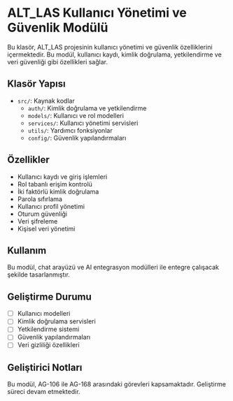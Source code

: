 # ALT_LAS Kullanıcı Yönetimi ve Güvenlik Modülü

Bu klasör, ALT_LAS projesinin kullanıcı yönetimi ve güvenlik özelliklerini içermektedir. Bu modül, kullanıcı kaydı, kimlik doğrulama, yetkilendirme ve veri güvenliği gibi özellikleri sağlar.

## Klasör Yapısı

- `src/`: Kaynak kodlar
  - `auth/`: Kimlik doğrulama ve yetkilendirme
  - `models/`: Kullanıcı ve rol modelleri
  - `services/`: Kullanıcı yönetimi servisleri
  - `utils/`: Yardımcı fonksiyonlar
  - `config/`: Güvenlik yapılandırmaları

## Özellikler

- Kullanıcı kaydı ve giriş işlemleri
- Rol tabanlı erişim kontrolü
- İki faktörlü kimlik doğrulama
- Parola sıfırlama
- Kullanıcı profil yönetimi
- Oturum güvenliği
- Veri şifreleme
- Kişisel veri yönetimi

## Kullanım

Bu modül, chat arayüzü ve AI entegrasyon modülleri ile entegre çalışacak şekilde tasarlanmıştır.

## Geliştirme Durumu

- [ ] Kullanıcı modelleri
- [ ] Kimlik doğrulama servisleri
- [ ] Yetkilendirme sistemi
- [ ] Güvenlik yapılandırmaları
- [ ] Veri gizliliği özellikleri

## Geliştirici Notları

Bu modül, AG-106 ile AG-168 arasındaki görevleri kapsamaktadır. Geliştirme süreci devam etmektedir.
